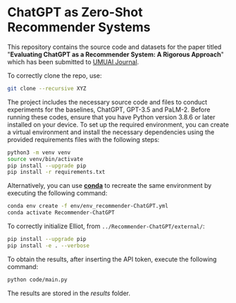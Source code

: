 # ChatGPT as Zero-Shot Recommender Systems
This repository contains the source code and datasets for the paper titled "**Evaluating ChatGPT as a Recommender System: A Rigorous Approach**" which has been submitted to [UMUAI Journal](http://www.umuai.org/).

To correctly clone the repo, use:
```bash
git clone --recursive XYZ
```

The project includes the necessary source code and files to conduct experiments for the baselines, ChatGPT, GPT-3.5 and PaLM-2.
Before running these codes, ensure that you have Python version 3.8.6 or later installed on your device.
To set up the required environment, you can create a virtual environment and install the necessary dependencies using the provided requirements files with the following steps:
```bash
python3 -m venv venv
source venv/bin/activate
pip install --upgrade pip
pip install -r requirements.txt
```

Alternatively, you can use [**conda**](https://docs.conda.io/projects/conda/en/latest/user-guide/install/linux.html) to recreate the same environment by executing the following command:
```bash
conda env create -f env/env_recommender-ChatGPT.yml
conda activate Recommender-ChatGPT
```

To correctly initialize Elliot, from ```../Recommender-ChatGPT/external/```:
```bash
pip install --upgrade pip
pip install -e . --verbose
```

To obtain the results, after inserting the API token, execute the following command:
```bash
python code/main.py
```
The results are stored in the _results_ folder.
